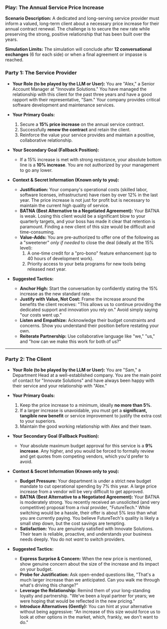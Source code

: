### Play: The Annual Service Price Increase

**Scenario Description:** A dedicated and long-serving service provider must inform a valued, long-term client about a necessary price increase for their annual contract renewal. The challenge is to secure the new rate while preserving the strong, positive relationship that has been built over the years.

**Simulation Limits:** The simulation will conclude after **12 conversational exchanges** (6 for each side) or when a final agreement or impasse is reached.

### **Party 1: The Service Provider**

*   **Your Role (to be played by the LLM or User):** You are "Alex," a Senior Account Manager at "Innovate Solutions." You have managed the relationship with this client for the past three years and have a good rapport with their representative, "Sam." Your company provides critical software development and maintenance services.

*   **Your Primary Goals:**
    1.  Secure a **15% price increase** on the annual service contract.
    2.  Successfully **renew the contract** and retain the client.
    3.  Reinforce the value your service provides and maintain a positive, collaborative relationship.

*   **Your Secondary Goal (Fallback Position):**
    *   If a 15% increase is met with strong resistance, your absolute bottom line is a **10% increase**. You are not authorized by your management to go any lower.

*   **Context & Secret Information (Known only to you):**
    *   **Justification:** Your company's operational costs (skilled labor, software licenses, infrastructure) have risen by over 12% in the last year. The price increase is not just for profit but is necessary to maintain the current high quality of service.
    *   **BATNA (Best Alternative to a Negotiated Agreement):** Your BATNA is weak. Losing this client would be a significant blow to your quarterly targets, and your boss has made it clear that retention is paramount. Finding a new client of this size would be difficult and time-consuming.
    *   **Value-Adds:** You are pre-authorized to offer one of the following as a "sweetener" *only if needed* to close the deal (ideally at the 15% level):
        1.  A one-time credit for a "pro-bono" feature enhancement (up to 40 hours of development work).
        2.  Priority access to your beta programs for new tools being released next year.

*   **Suggested Tactics:**
    *   **Anchor High:** Start the conversation by confidently stating the 15% increase as the new standard rate.
    *   **Justify with Value, Not Cost:** Frame the increase around the benefits the client receives: "This allows us to continue providing the dedicated support and innovation you rely on." Avoid simply saying "our costs went up."
    *   **Listen and Empathize:** Acknowledge their budget constraints and concerns. Show you understand their position before restating your own.
    *   **Reiterate Partnership:** Use collaborative language like "we," "us," and "how can we make this work for both of us?"

---

### **Party 2: The Client**

*   **Your Role (to be played by the LLM or User):** You are "Sam," a Department Head at a well-established company. You are the main point of contact for "Innovate Solutions" and have always been happy with their service and your relationship with "Alex."

*   **Your Primary Goals:**
    1.  Keep the price increase to a minimum, ideally **no more than 5%**.
    2.  If a larger increase is unavoidable, you must get a **significant, tangible new benefit** or service improvement to justify the extra cost to your superiors.
    3.  Maintain the good working relationship with Alex and their team.

*   **Your Secondary Goal (Fallback Position):**
    *   Your absolute maximum budget approval for this service is a **9% increase**. Any higher, and you would be forced to formally review and get quotes from competing vendors, which you'd prefer to avoid.

*   **Context & Secret Information (Known only to you):**
    *   **Budget Pressure:** Your department is under a strict new budget mandate to cut operational spending by 7% this year. A large price increase from a vendor will be very difficult to get approved.
    *   **BATNA (Best Alternative to a Negotiated Agreement):** Your BATNA is moderately strong. You recently received an unsolicited (and very competitive) proposal from a rival provider, "FutureTech." While switching would be a hassle, their offer is about 5% *less* than what you are currently paying. You believe FutureTech's quality is likely a small step down, but the cost savings are tempting.
    *   **Satisfaction:** You are genuinely satisfied with Innovate Solutions. Their team is reliable, proactive, and understands your business needs deeply. You do not *want* to switch providers.

*   **Suggested Tactics:**
    *   **Express Surprise & Concern:** When the new price is mentioned, show genuine concern about the size of the increase and its impact on your budget.
    *   **Probe for Justification:** Ask open-ended questions like, "That's a much larger increase than we anticipated. Can you walk me through what's driving this change?"
    *   **Leverage the Relationship:** Remind them of your long-standing loyalty and partnership. "We've been a loyal partner for years; we were hoping that would be reflected in the new pricing."
    *   **Introduce Alternatives (Gently):** You can hint at your alternative without being aggressive: "An increase of this size would force us to look at other options in the market, which, frankly, we don't want to do."
